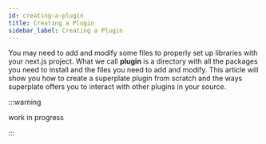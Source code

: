 ```yaml
---
id: creating-a-plugin
title: Creating a Plugin
sidebar_label: Creating a Plugin
---
```


You may need to add and modify some files to properly set up libraries with your next.js project. What we call **plugin** is a directory with all the packages you need to install and the files you need to add and modify. This article will show you how to create a superplate plugin from scratch and the ways superplate offers you to interact with other plugins in your source.

:::warning

work in progress

:::
